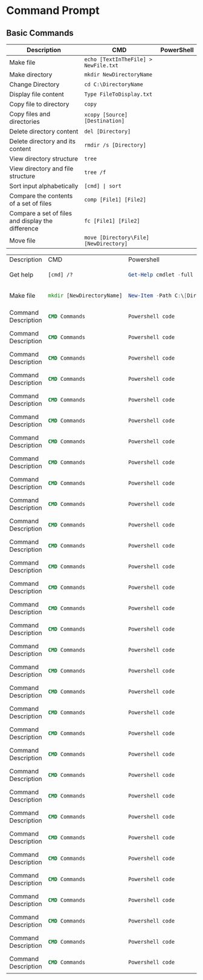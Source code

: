 # Command Prompt

## Basic Commands

| **Description** | **CMD** | **PowerShell** |
|-----------------|-------------|------------|
| Make file |  `echo [TextInTheFile] > NewFile.txt` |
| Make directory | `mkdir NewDirectoryName` |
| Change Directory | `cd C:\DirectoryName` |  
| Display file content | `Type FileToDisplay.txt` | 
| Copy file to directory | `copy` |
| Copy files and directories | `xcopy [Source] [Destination]` |
| Delete directory content | `del [Directory]` |
| Delete directory and its content | `rmdir /s [Directory]` |
| View directory structure | `tree` | 
| View directory and file structure | `tree /f` |
| Sort input alphabetically | `[cmd] \| sort` |
| Compare the contents of a set of files | `comp [File1] [File2]` |
| Compare a set of files and display the difference | `fc [File1] [File2]` |
| Move file | `move [Directory\File] [NewDirectory]` |





<table>
<tr>
<td> Description </td> <td> CMD </td> <td> Powershell </td>
</tr>

<tr> <copy from here>
<td> Get help </td>
<td>

```cmd
[cmd] /?
```

<td>

```Powershell
Get-Help cmdlet -full
```

</td>
</tr> <copy from here>

<tr> <copy from here>
<td> Make file </td>
<td>

```cmd
mkdir [NewDirectoryName]
```

<td>

```Powershell
New-Item -Path C:\[DirectoryName] -ItemType directory
```

</td>
</tr> <copy from here>

<tr> <copy from here>
<td> Command Description </td>
<td>

```cmd
CMD Commands
```

<td>

```Powershell
Powershell code
```

</td>
</tr> <copy from here>

<tr> <copy from here>
<td> Command Description </td>
<td>

```cmd
CMD Commands
```

<td>

```Powershell
Powershell code
```

</td>
</tr> <copy from here>

<tr> <copy from here>
<td> Command Description </td>
<td>

```cmd
CMD Commands
```

<td>

```Powershell
Powershell code
```

</td>
</tr> <copy from here>

<tr> <copy from here>
<td> Command Description </td>
<td>

```cmd
CMD Commands
```

<td>

```Powershell
Powershell code
```

</td>
</tr> <copy from here>

<tr> <copy from here>
<td> Command Description </td>
<td>

```cmd
CMD Commands
```

<td>

```Powershell
Powershell code
```

</td>
</tr> <copy from here>

<tr> <copy from here>
<td> Command Description </td>
<td>

```cmd
CMD Commands
```

<td>

```Powershell
Powershell code
```

</td>
</tr> <copy from here>

<tr> <copy from here>
<td> Command Description </td>
<td>

```cmd
CMD Commands
```

<td>

```Powershell
Powershell code
```

</td>
</tr> <copy from here>

<tr> <copy from here>
<td> Command Description </td>
<td>

```cmd
CMD Commands
```

<td>

```Powershell
Powershell code
```

</td>
</tr> <copy from here>

<tr> <copy from here>
<td> Command Description </td>
<td>

```cmd
CMD Commands
```

<td>

```Powershell
Powershell code
```

</td>
</tr> <copy from here>

<tr> <copy from here>
<td> Command Description </td>
<td>

```cmd
CMD Commands
```

<td>

```Powershell
Powershell code
```

</td>
</tr> <copy from here>

<tr> <copy from here>
<td> Command Description </td>
<td>

```cmd
CMD Commands
```

<td>

```Powershell
Powershell code
```

</td>
</tr> <copy from here>

<tr> <copy from here>
<td> Command Description </td>
<td>

```cmd
CMD Commands
```

<td>

```Powershell
Powershell code
```

</td>
</tr> <copy from here>

<tr> <copy from here>
<td> Command Description </td>
<td>

```cmd
CMD Commands
```

<td>

```Powershell
Powershell code
```

</td>
</tr> <copy from here>

<tr> <copy from here>
<td> Command Description </td>
<td>

```cmd
CMD Commands
```

<td>

```Powershell
Powershell code
```

</td>
</tr> <copy from here>

<tr> <copy from here>
<td> Command Description </td>
<td>

```cmd
CMD Commands
```

<td>

```Powershell
Powershell code
```

</td>
</tr> <copy from here>

<tr> <copy from here>
<td> Command Description </td>
<td>

```cmd
CMD Commands
```

<td>

```Powershell
Powershell code
```

</td>
</tr> <copy from here>

<tr> <copy from here>
<td> Command Description </td>
<td>

```cmd
CMD Commands
```

<td>

```Powershell
Powershell code
```

</td>
</tr> <copy from here>

<tr> <copy from here>
<td> Command Description </td>
<td>

```cmd
CMD Commands
```

<td>

```Powershell
Powershell code
```

</td>
</tr> <copy from here>

<tr> <copy from here>
<td> Command Description </td>
<td>

```cmd
CMD Commands
```

<td>

```Powershell
Powershell code
```

</td>
</tr> <copy from here>

<tr> <copy from here>
<td> Command Description </td>
<td>

```cmd
CMD Commands
```

<td>

```Powershell
Powershell code
```

</td>
</tr> <copy from here>

<tr> <copy from here>
<td> Command Description </td>
<td>

```cmd
CMD Commands
```

<td>

```Powershell
Powershell code
```

</td>
</tr> <copy from here>

<tr> <copy from here>
<td> Command Description </td>
<td>

```cmd
CMD Commands
```

<td>

```Powershell
Powershell code
```

</td>
</tr> <copy from here>

<tr> <copy from here>
<td> Command Description </td>
<td>

```cmd
CMD Commands
```

<td>

```Powershell
Powershell code
```

</td>
</tr> <copy from here>

<tr> <copy from here>
<td> Command Description </td>
<td>

```cmd
CMD Commands
```

<td>

```Powershell
Powershell code
```

</td>
</tr> <copy from here>

<tr> <copy from here>
<td> Command Description </td>
<td>

```cmd
CMD Commands
```

<td>

```Powershell
Powershell code
```

</td>
</tr> <copy from here>

<tr> <copy from here>
<td> Command Description </td>
<td>

```cmd
CMD Commands
```

<td>

```Powershell
Powershell code
```

</td>
</tr> <copy from here>

<tr> <copy from here>
<td> Command Description </td>
<td>

```cmd
CMD Commands
```

<td>

```Powershell
Powershell code
```

</td>
</tr> <copy from here>

<tr> <copy from here>
<td> Command Description </td>
<td>

```cmd
CMD Commands
```

<td>

```Powershell
Powershell code
```

</td>
</tr> <copy from here>

<tr> <copy from here>
<td> Command Description </td>
<td>

```cmd
CMD Commands
```

<td>

```Powershell
Powershell code
```

</td>
</tr> <copy from here>

<tr> <copy from here>
<td> Command Description </td>
<td>

```cmd
CMD Commands
```

<td>

```Powershell
Powershell code
```

</td>
</tr> <copy from here>

<tr> <copy from here>
<td> Command Description </td>
<td>

```cmd
CMD Commands
```

<td>

```Powershell
Powershell code
```

</td>
</tr> <copy from here>

<tr> <copy from here>
<td> Command Description </td>
<td>

```cmd
CMD Commands
```

<td>

```Powershell
Powershell code
```

</td>
</tr> <copy from here>

</table>